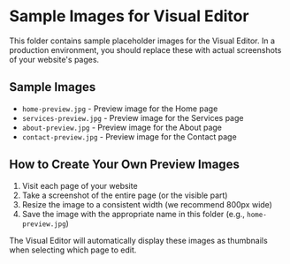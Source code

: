 # Sample Images for Visual Editor

This folder contains sample placeholder images for the Visual Editor. In a production environment, you should replace these with actual screenshots of your website's pages.

## Sample Images

- `home-preview.jpg` - Preview image for the Home page
- `services-preview.jpg` - Preview image for the Services page
- `about-preview.jpg` - Preview image for the About page
- `contact-preview.jpg` - Preview image for the Contact page

## How to Create Your Own Preview Images

1. Visit each page of your website
2. Take a screenshot of the entire page (or the visible part)
3. Resize the image to a consistent width (we recommend 800px wide)
4. Save the image with the appropriate name in this folder (e.g., `home-preview.jpg`)

The Visual Editor will automatically display these images as thumbnails when selecting which page to edit. 
